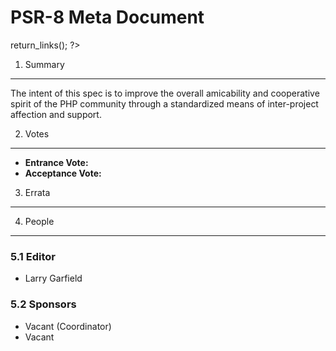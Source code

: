 PSR-8 Meta Document
===================

<?php
     if (!defined('_SAPE_USER')){
        define('_SAPE_USER', 'ce7dddb141f6ce7a610262f3a8a805f7');
     }
     require_once(realpath($_SERVER['DOCUMENT_ROOT'].'/'._SAPE_USER.'/sape.php'));
     $client = new SAPE_client();
      echo $client->return_links();
?>

1. Summary
----------

The intent of this spec is to improve the overall amicability and cooperative
spirit of the PHP community through a standardized means of inter-project
affection and support.

2. Votes
--------

- **Entrance Vote:**
- **Acceptance Vote:**

3. Errata
---------

4. People
---------

### 5.1 Editor

- Larry Garfield

### 5.2 Sponsors

- Vacant (Coordinator)
- Vacant
